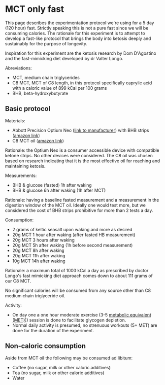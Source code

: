# MCT only fast

This page describes the experimentation protocol we're using for a 5 day (120 hour) fast. Strictly speaking this is not a pure fast since we will be consuming calories. The rationale for this experiment is to attempt to develop a fast-like protocol that brings the body into ketosis deeply and sustainably for the purpose of longevity.

Inspiration for this experiment are the ketosis research by Dom D'Agostino and the fast-mimicking diet developed by dr Valter Longo.

Abreviations:

- MCT, medium chain triglycerides
- C8 MCT, MCT of C8 length, in this protocol specifically caprylic acid with a caloric value of 899 kCal per 100 grams
- BHB, beta-hydroxybutyrate

## Basic protocol

Materials:

- Abbott Precision Optium Neo ([link to manufacturer](https://www.myfreestyle.com/freestyle-precision-neo-blood-glucose-monitoring-devices)) with BHB strips ([amazon link](https://www.amazon.co.uk/Optium-Beta-Ketone-Test-Strips/dp/B005DPSNOC))
- C8 MCT oil ([amazon link](https://www.amazon.co.uk/gp/product/B01M12RE4D))

Rationale: the Optium Neo is a consumer accessible device with compatible ketone strips. No other devices were considered. The C8 oil was chosen based on research indicating that it is the most effective oil for reaching and maintaining ketosis.

Measurements:

- BHB & glucose (fasted) 1h after waking
- BHB & glucose 6h after waking (1h after MCT)

Rationale: having a baseline fasted measurement and a measurement in the digestion window of the MCT oil. Ideally one would test more, but we considered the cost of BHB strips prohibitive for more than 2 tests a day.

Consumption:

- 2 grams of keltic seasalt upon waking and more as desired
- 20g MCT 1 hour after waking (after fasted HB measurement)
- 20g MCT 3 hours after waking
- 20g MCT 5h after waking (1h before second measurement)
- 20g MCT 8h after waking
- 20g MCT 11h after waking
- 10g MCT 14h after waking

Rationale: a maximum total of 1000 kCal a day as prescribed by doctor Longo's fast mimicking diet approach comes down to about 111 grams of our C8 MCT.

No significant calories will be consumed from any source other than C8 medium chain triglyceride oil.

Activity:

- On day one a one hour moderate exercise (3-5 [metabolic equivalent \(MET\)](https://epi.grants.cancer.gov/atus-met/met.php)]) session is done to facilitate glycogen depletion.
- Normal daily activity is presumed, no strenuous workouts (5+ MET) are done for the duration of the experiment.

## Non-caloric consumption

Aside from MCT oil the following may be consumed ad libitum:

- Coffee (no sugar, milk or other caloric additives)
- Tea (no sugar, milk or other caloric additives)
- Water